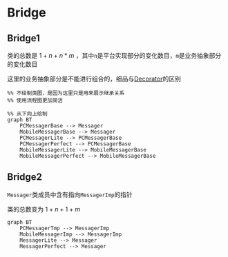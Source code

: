 # Bridge

## Bridge1

类的总数是 $1 + n + n*m$ ，其中`n`是平台实现部分的变化数目，`m`是业务抽象部分的变化数目

这里的业务抽象部分是不能进行组合的，细品与[Decorator](../decorator/)的区别

```mermaid
%% 不绘制类图，是因为这里只是用来展示继承关系
%% 使用流程图更加简洁

%% 从下向上绘制
graph BT
	PCMessagerBase --> Messager
    MobileMessagerBase --> Messager
    PCMessagerLite --> PCMessagerBase
    PCMessagerPerfect --> PCMessagerBase
	MobileMessagerLite --> MobileMessagerBase
    MobileMessagerPerfect --> MobileMessagerBase
```

## Bridge2

`Messager`类成员中含有指向`MessagerImp`的指针

类的总数变为 $1 + n + 1 + m$ 

```mermaid
graph BT
	PCMessagerTmp --> MessagerImp
    MobileMessagerImp --> MessagerImp
    MessagerLite --> Messager
    MessagerPerfect --> Messager
```
